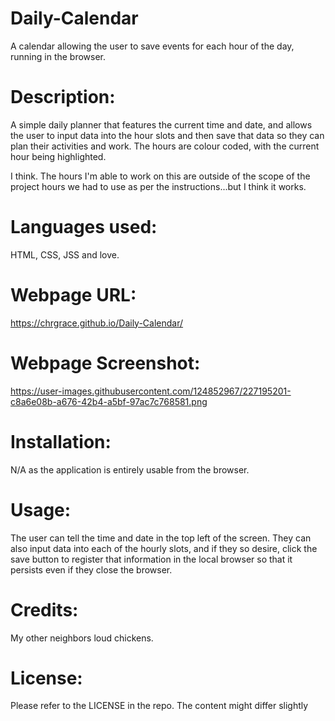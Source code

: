 # Daily-Calendar
A calendar allowing the user to save events for each hour of the day, running in the browser.

# Description:

A simple daily planner that features the current time and date, and allows the user to input data into the hour slots and then save that data so they can plan their activities and work.
The hours are colour coded, with the current hour being highlighted.

I think. The hours I'm able to work on this are outside of the scope of the project hours we had to use as per the instructions...but I think it works.


# Languages used:
HTML, CSS, JSS and love.


# Webpage URL:

https://chrgrace.github.io/Daily-Calendar/

# Webpage Screenshot:

https://user-images.githubusercontent.com/124852967/227195201-c8a6e08b-a676-42b4-a5bf-97ac7c768581.png

# Installation:
N/A as the application is entirely usable from the browser.

# Usage:

The user can tell the time and date in the top left of the screen.
They can also input data into each of the hourly slots, and if they so desire, click the save button to register that information in the local browser so that it persists even if they close the browser.

# Credits:

My other neighbors loud chickens.

# License:
Please refer to the LICENSE in the repo. The content might differ slightly



